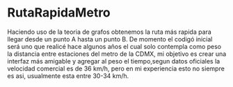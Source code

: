 # RutaRapidaMetro
Haciendo uso de la teoria de grafos obtenemos la ruta más rapida para llegar desde un punto A hasta un punto B. 
De momento el codigó inicial será uno que realicé hace algunos años el cual solo contempla como peso la distancia entre estaciones del metro de la CDMX, mi objetivo es crear una interfaz más amigable y agregar al peso el tiempo,segun datos oficiales la velocidad comercial es de 36 km/h, pero en mi experiencia esto no siempre es asi, usualmente esta entre 30-34 km/h.

